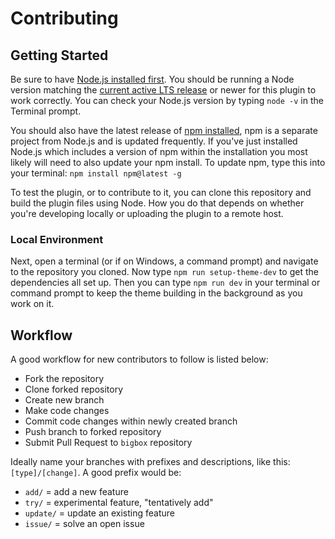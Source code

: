 # Contributing

## Getting Started

Be sure to have <a href="https://nodejs.org/en/">Node.js installed first</a>. You should be running a Node version matching the [current active LTS release](https://github.com/nodejs/Release#release-schedule) or newer for this plugin to work correctly. You can check your Node.js version by typing `node -v` in the Terminal prompt.

You should also have the latest release of <a href="https://npmjs.org">npm installed</a>, npm is a separate project from Node.js and is updated frequently. If you've just installed Node.js which includes a version of npm within the installation you most likely will need to also update your npm install. To update npm, type this into your terminal: `npm install npm@latest -g`

To test the plugin, or to contribute to it, you can clone this repository and build the plugin files using Node. How you do that depends on whether you're developing locally or uploading the plugin to a remote host.

### Local Environment

Next, open a terminal (or if on Windows, a command prompt) and navigate to the repository you cloned. Now type `npm run setup-theme-dev` to get the dependencies all set up. Then you can type `npm run dev` in your terminal or command prompt to keep the theme building in the background as you work on it.

## Workflow

A good workflow for new contributors to follow is listed below:
- Fork the repository
- Clone forked repository
- Create new branch
- Make code changes
- Commit code changes within newly created branch
- Push branch to forked repository
- Submit Pull Request to `bigbox` repository

Ideally name your branches with prefixes and descriptions, like this: `[type]/[change]`. A good prefix would be:

- `add/` = add a new feature
- `try/` = experimental feature, "tentatively add"
- `update/` = update an existing feature
- `issue/` = solve an open issue